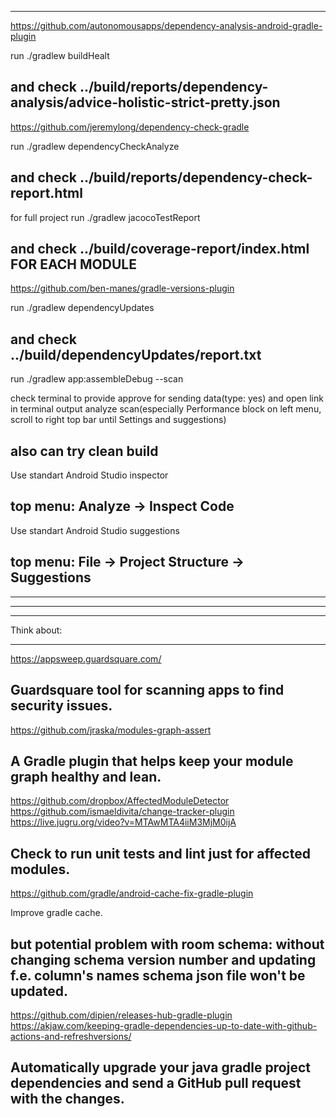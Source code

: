 
-----------------------------------------------------------------------------------
https://github.com/autonomousapps/dependency-analysis-android-gradle-plugin

run
    ./gradlew buildHealt

and check ../build/reports/dependency-analysis/advice-holistic-strict-pretty.json
-----------------------------------------------------------------------------------
https://github.com/jeremylong/dependency-check-gradle

run
    ./gradlew dependencyCheckAnalyze

and check ../build/reports/dependency-check-report.html
-----------------------------------------------------------------------------------
for full project run
    ./gradlew jacocoTestReport

and check ../build/coverage-report/index.html FOR EACH MODULE
-----------------------------------------------------------------------------------
https://github.com/ben-manes/gradle-versions-plugin

run
    ./gradlew dependencyUpdates

and check ../build/dependencyUpdates/report.txt
-----------------------------------------------------------------------------------
run
    ./gradlew app:assembleDebug --scan

check terminal to provide approve for sending data(type: yes)
and open link in terminal output
analyze scan(especially Performance block on left menu, scroll to right top bar until Settings and suggestions)

also can try clean build
-----------------------------------------------------------------------------------
Use standart Android Studio inspector

top menu: Analyze -> Inspect Code
-----------------------------------------------------------------------------------
Use standart Android Studio suggestions

top menu: File -> Project Structure -> Suggestions
-----------------------------------------------------------------------------------


-----------------------------------------------------------------------------------
-----------------------------------------------------------------------------------
-----------------------------------------------------------------------------------

Think about:

-----------------------------------------------------------------------------------
https://appsweep.guardsquare.com/

Guardsquare tool for scanning apps to find security issues.
-----------------------------------------------------------------------------------
https://github.com/jraska/modules-graph-assert

A Gradle plugin that helps keep your module graph healthy and lean.
-----------------------------------------------------------------------------------
https://github.com/dropbox/AffectedModuleDetector
https://github.com/ismaeldivita/change-tracker-plugin
https://live.jugru.org/video?v=MTAwMTA4iiM3MjM0ijA

Check to run unit tests and lint just for affected modules.
-----------------------------------------------------------------------------------
https://github.com/gradle/android-cache-fix-gradle-plugin

Improve gradle cache.

but potential problem with room schema: without changing schema version number and updating f.e. column's names
schema json file won't be updated.
-----------------------------------------------------------------------------------
https://github.com/dipien/releases-hub-gradle-plugin
https://akjaw.com/keeping-gradle-dependencies-up-to-date-with-github-actions-and-refreshversions/

Automatically upgrade your java gradle project dependencies and send a GitHub pull request with the changes.
-----------------------------------------------------------------------------------